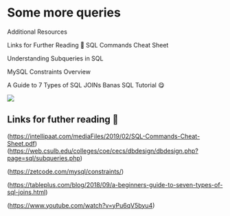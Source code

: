 # Some more queries
Additional Resources

Links for Further Reading :microscope:
SQL Commands Cheat Sheet

Understanding Subqueries in SQL

MySQL Constraints Overview

A Guide to 7 Types of SQL JOINs
 Banas SQL Tutorial :yum:

![](https://miro.medium.com/max/768/1*94n7Yjm2xml9dVFbTph0hA.jpeg)

## Links for futher reading :microscope:

(https://intellipaat.com/mediaFiles/2019/02/SQL-Commands-Cheat-Sheet.pdf)
(https://web.csulb.edu/colleges/coe/cecs/dbdesign/dbdesign.php?page=sql/subqueries.php)


(https://zetcode.com/mysql/constraints/)


(https://tableplus.com/blog/2018/09/a-beginners-guide-to-seven-types-of-sql-joins.html)


(https://www.youtube.com/watch?v=yPu6qV5byu4)
